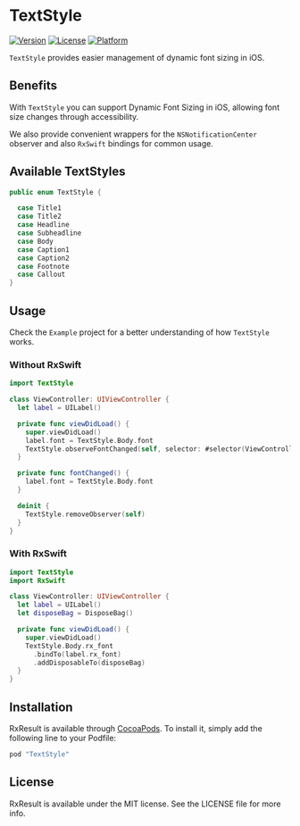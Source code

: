 # TextStyle

[![Version](https://img.shields.io/cocoapods/v/TextStyle.svg?style=flat)](http://cocoapods.org/pods/TextStyle)
[![License](https://img.shields.io/cocoapods/l/TextStyle.svg?style=flat)](http://cocoapods.org/pods/TextStyle)
[![Platform](https://img.shields.io/cocoapods/p/TextStyle.svg?style=flat)](http://cocoapods.org/pods/TextStyle)

`TextStyle` provides easier management of dynamic font sizing in iOS.

## Benefits

With `TextStyle` you can support Dynamic Font Sizing in iOS, allowing font size changes through accessibility.

We also provide convenient wrappers for the `NSNotificationCenter` observer and also `RxSwift` bindings for common usage.

## Available TextStyles

```swift
public enum TextStyle {

  case Title1
  case Title2
  case Headline
  case Subheadline
  case Body
  case Caption1
  case Caption2
  case Footnote
  case Callout
}
```

## Usage

Check the `Example` project for a better understanding of how `TextStyle` works.

### Without RxSwift

```swift
import TextStyle

class ViewController: UIViewController {
  let label = UILabel()

  private func viewDidLoad() {
    super.viewDidLoad()
    label.font = TextStyle.Body.font
    TextStyle.observeFontChanged(self, selector: #selector(ViewController.fontChanged))
  }

  private func fontChanged() {
    label.font = TextStyle.Body.font
  }

  deinit {
    TextStyle.removeObserver(self)
  }
}
```

### With RxSwift

```swift
import TextStyle
import RxSwift

class ViewController: UIViewController {
  let label = UILabel()
  let disposeBag = DisposeBag()

  private func viewDidLoad() {
    super.viewDidLoad()
    TextStyle.Body.rx_font
      .bindTo(label.rx_font)
      .addDisposableTo(disposeBag)
  }
}
```

## Installation

RxResult is available through [CocoaPods](http://cocoapods.org). To install
it, simply add the following line to your Podfile:

```ruby
pod "TextStyle"
```

## License

RxResult is available under the MIT license. See the LICENSE file for more info.
